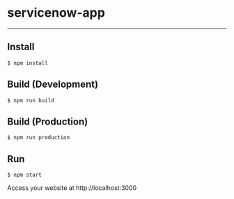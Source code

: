 # servicenow-app
***
## Install

```
$ npm install
```
## Build (Development)

```
$ npm run build
```
## Build (Production)

```
$ npm run production
```
## Run

```
$ npm start
```

Access your website at http://localhost:3000

